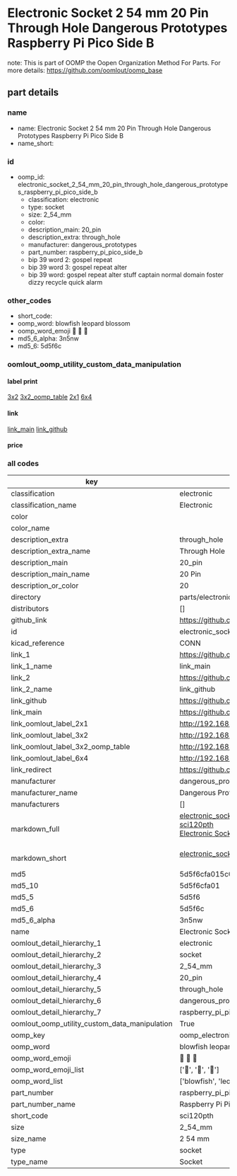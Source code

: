 # Electronic Socket 2 54 mm 20 Pin Through Hole Dangerous Prototypes Raspberry Pi Pico Side B  

note: This is part of OOMP the Oopen Organization Method For Parts. For more details: https://github.com/oomlout/oomp_base

##  part details
  







### name
* name: Electronic Socket 2 54 mm 20 Pin Through Hole Dangerous Prototypes Raspberry Pi Pico Side B
* name_short: 
### id
* oomp_id: electronic_socket_2_54_mm_20_pin_through_hole_dangerous_prototypes_raspberry_pi_pico_side_b
  * classification: electronic
  * type: socket
  * size: 2_54_mm
  * color: 
  * description_main: 20_pin
  * description_extra: through_hole
  * manufacturer: dangerous_prototypes
  * part_number: raspberry_pi_pico_side_b
  * bip 39 word 2: gospel repeat
  * bip 39 word 3: gospel repeat alter
  * bip 39 word: gospel repeat alter stuff captain normal domain foster dizzy recycle quick alarm

### other_codes
* short_code: 
* oomp_word: blowfish leopard blossom
* oomp_word_emoji :blowfish: :leopard: :blossom:
* md5_6_alpha: 3n5nw
* md5_6: 5d5f6c






### oomlout_oomp_utility_custom_data_manipulation
#### label print
[3x2](http://192.168.1.245:1112/?label=oomp%203n5nw)
[3x2_oomp_table](http://192.168.1.108:1112/?label=oomp%203n5nw)
[2x1](http://192.168.1.242:1112/?label=oomp%203n5nw)
[6x4](http://192.168.1.55:1112/?label=oomp%203n5nw)    

#### link

[link_main](https://github.com/oomlout/oomlout_oomp_version_1_messy/tree/main/parts/electronic_socket_2_54_mm_20_pin_through_hole_dangerous_prototypes_raspberry_pi_pico_side_b) [link_github](https://github.com/oomlout/oomlout_oomp_version_1_messy/tree/main/parts/electronic_socket_2_54_mm_20_pin_through_hole_dangerous_prototypes_raspberry_pi_pico_side_b)                             

#### price







### all codes 
| key | value |  
| --- | --- |  
| classification | electronic |  
| classification_name | Electronic |  
| color |  |  
| color_name |  |  
| description_extra | through_hole |  
| description_extra_name | Through Hole |  
| description_main | 20_pin |  
| description_main_name | 20 Pin |  
| description_or_color | 20 |  
| directory | parts/electronic_socket_2_54_mm_20_pin_through_hole_dangerous_prototypes_raspberry_pi_pico_side_b |  
| distributors | [] |  
| github_link | https://github.com/oomlout/oomlout_oomp_part_src/tree/main/parts/electronic_socket_2_54_mm_20_pin_through_hole_dangerous_prototypes_raspberry_pi_pico_side_b |  
| id | electronic_socket_2_54_mm_20_pin_through_hole_dangerous_prototypes_raspberry_pi_pico_side_b |  
| kicad_reference | CONN |  
| link_1 | https://github.com/oomlout/oomlout_oomp_version_1_messy/tree/main/parts/electronic_socket_2_54_mm_20_pin_through_hole_dangerous_prototypes_raspberry_pi_pico_side_b |  
| link_1_name | link_main |  
| link_2 | https://github.com/oomlout/oomlout_oomp_version_1_messy/tree/main/parts/electronic_socket_2_54_mm_20_pin_through_hole_dangerous_prototypes_raspberry_pi_pico_side_b |  
| link_2_name | link_github |  
| link_github | https://github.com/oomlout/oomlout_oomp_version_1_messy/tree/main/parts/electronic_socket_2_54_mm_20_pin_through_hole_dangerous_prototypes_raspberry_pi_pico_side_b |  
| link_main | https://github.com/oomlout/oomlout_oomp_version_1_messy/tree/main/parts/electronic_socket_2_54_mm_20_pin_through_hole_dangerous_prototypes_raspberry_pi_pico_side_b |  
| link_oomlout_label_2x1 | http://192.168.1.242:1112/?label=oomp%203n5nw |  
| link_oomlout_label_3x2 | http://192.168.1.245:1112/?label=oomp%203n5nw |  
| link_oomlout_label_3x2_oomp_table | http://192.168.1.108:1112/?label=oomp%203n5nw |  
| link_oomlout_label_6x4 | http://192.168.1.55:1112/?label=oomp%203n5nw |  
| link_redirect | https://github.com/oomlout/oomlout_oomp_version_1_messy/tree/main/parts/electronic_socket_2_54_mm_20_pin_through_hole_dangerous_prototypes_raspberry_pi_pico_side_b |  
| manufacturer | dangerous_prototypes |  
| manufacturer_name | Dangerous Prototypes |  
| manufacturers | [] |  
| markdown_full | [electronic_socket_2_54_mm_20_pin_through_hole_dangerous_prototypes_raspberry_pi_pico_side_b](none)<br>[sci120pth](none)<br>[Electronic Socket 2 54 Mm 20 Pin Through Hole Dangerous Prototypes Raspberry Pi Pico Side B](none)<br><br> |  
| markdown_short | [electronic_socket_2_54_mm_20_pin_through_hole_dangerous_prototypes_raspberry_pi_pico_side_b](none)<br><br> |  
| md5 | 5d5f6cfa015c081e58911d780eedab26 |  
| md5_10 | 5d5f6cfa01 |  
| md5_5 | 5d5f6 |  
| md5_6 | 5d5f6c |  
| md5_6_alpha | 3n5nw |  
| name | Electronic Socket 2 54 mm 20 Pin Through Hole Dangerous Prototypes Raspberry Pi Pico Side B |  
| oomlout_detail_hierarchy_1 | electronic |  
| oomlout_detail_hierarchy_2 | socket |  
| oomlout_detail_hierarchy_3 | 2_54_mm |  
| oomlout_detail_hierarchy_4 | 20_pin |  
| oomlout_detail_hierarchy_5 | through_hole |  
| oomlout_detail_hierarchy_6 | dangerous_prototypes |  
| oomlout_detail_hierarchy_7 | raspberry_pi_pico_side_b |  
| oomlout_oomp_utility_custom_data_manipulation | True |  
| oomp_key | oomp_electronic_socket_2_54_mm_20_pin_through_hole_dangerous_prototypes_raspberry_pi_pico_side_b |  
| oomp_word | blowfish leopard blossom |  
| oomp_word_emoji | :blowfish: :leopard: :blossom: |  
| oomp_word_emoji_list | [':blowfish:', ':leopard:', ':blossom:'] |  
| oomp_word_list | ['blowfish', 'leopard', 'blossom'] |  
| part_number | raspberry_pi_pico_side_b |  
| part_number_name | Raspberry Pi Pico Side B |  
| short_code | sci120pth |  
| size | 2_54_mm |  
| size_name | 2 54 mm |  
| type | socket |  
| type_name | Socket |  
